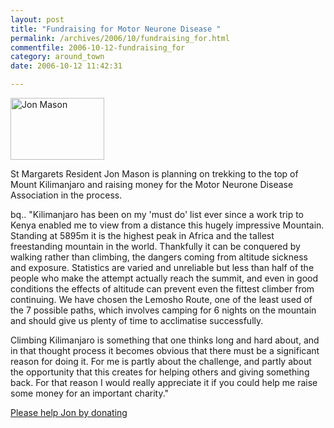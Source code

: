 ```yaml
---
layout: post
title: "Fundraising for Motor Neurone Disease "
permalink: /archives/2006/10/fundraising_for.html
commentfile: 2006-10-12-fundraising_for
category: around_town
date: 2006-10-12 11:42:31

---
```


<a href="/assets/images/2006/jonmason.jpg"><img src="/assets/images/2006/jonmason-thumb.jpg" width="150" height="99" alt="Jon Mason" class="photo right" /></a>

St Margarets Resident Jon Mason is planning on trekking to the top of Mount Kilimanjaro and raising money for the Motor Neurone Disease Association in the process.

bq.. "Kilimanjaro has been on my 'must do' list ever since a work trip to Kenya enabled me to view from a distance this hugely impressive Mountain. Standing at 5895m it is the highest peak in Africa and the tallest freestanding mountain in the world. Thankfully it can be conquered by walking rather than climbing, the dangers coming from altitude sickness and exposure. Statistics are varied and unreliable but less than half of the people who make the attempt actually reach the summit, and even in good conditions the effects of altitude can prevent even the fittest climber from continuing. We have chosen the Lemosho Route, one of the least used of the 7 possible paths, which involves camping for 6 nights on the mountain and should give us plenty of time to acclimatise successfully.

Climbing Kilimanjaro is something that one thinks long and hard about, and in that thought process it becomes obvious that there must be a significant reason for doing it. For me is partly about the challenge, and partly about the opportunity that this creates for helping others and giving something back. For that reason I would really appreciate it if you could help me raise some money for an important charity."

[Please help Jon by donating](http://www.justgiving.com/JonMason)
